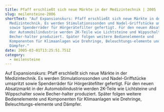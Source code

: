```yaml
---
title: Pfaff erschließt sich neue Märkte in der Medizintechnik | 2005
slug: meilensteine-2006
shortText: "Auf Expansionskurs: Pfaff erschließt sich neue Märkte in der
  Medizintechnik. Es werden Stimulationssonden und Nadel-Griffstücke umspritzt
  sowie Spenderräder für Hörgerätefilter gefertigt. Für den neuen Absatzmarkt in
  der Automobilindustrie werden 2K-Teile wie Lichtsteine und Wippschalter sowie
  Becher-halter produziert. Später folgen ­weitere Bedienelemente und
  Komponenten für Klimaanlagen wie Drehringe, Beleuchtungs-elemente und
  Dämpfer."
date: 2005-03-01T13:25:51.751Z
category:
  - meilensteine
---
```

Auf Expansionskurs: Pfaff erschließt sich neue Märkte in der Medizintechnik. Es werden Stimulationssonden und Nadel-Griffstücke umspritzt sowie Spenderräder für Hörgerätefilter gefertigt. Für den neuen Absatzmarkt in der Automobilindustrie werden 2K-Teile wie Lichtsteine und Wippschalter sowie Becher-halter produziert. Später folgen ­weitere Bedienelemente und Komponenten für Klimaanlagen wie Drehringe, Beleuchtungs-elemente und Dämpfer.
